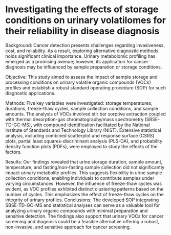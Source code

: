 # Investigating the effects of storage conditions on urinary volatilomes for their reliability in disease diagnosis

Background: Cancer detection presents challenges regarding invasiveness, cost, and reliability. As a result, exploring alternative diagnostic methods holds significant clinical importance. Urinary metabolomic profiling has emerged as a promising avenue; however, its application for cancer diagnosis may be influenced by sample preparation or storage conditions. 

Objective: This study aimed to assess the impact of sample storage and processing conditions on urinary volatile organic compounds (VOCs) profiles and establish a robust standard operating procedure (SOP) for such diagnostic applications. 

Methods: Five key variables were investigated: storage temperatures, durations, freeze-thaw cycles, sample collection conditions, and sample amounts. The analysis of VOCs involved stir bar sorptive extraction coupled with thermal desorption-gas chromatography/mass spectrometry (SBSE-TD-GC-MS), with compound identification facilitated by the National Institute of Standards and Technology Library (NIST). Extensive statistical analysis, including combined scatterplot and response surface (CSRS) plots, partial least squares-discriminant analysis (PLS-DA), and probability density function plots (PDFs), were employed to study the effects of the factors. 

Results: Our findings revealed that urine storage duration, sample amount, temperature, and fasting/non-fasting sample collection did not significantly impact urinary metabolite profiles. This suggests flexibility in urine sample collection conditions, enabling individuals to contribute samples under varying circumstances. However, the influence of freeze-thaw cycles was evident, as VOC profiles exhibited distinct clustering patterns based on the number of cycles. This emphasizes the effect of freeze-thaw cycles on the integrity of urinary profiles. Conclusions: The developed SOP integrating SBSE-TD-GC-MS and statistical analyses can serve as a valuable tool for analyzing urinary organic compounds with minimal preparation and sensitive detection. The findings also support that urinary VOCs for cancer screening and diagnosis could be a feasible alternative offering a robust, non-invasive, and sensitive approach for cancer screening.